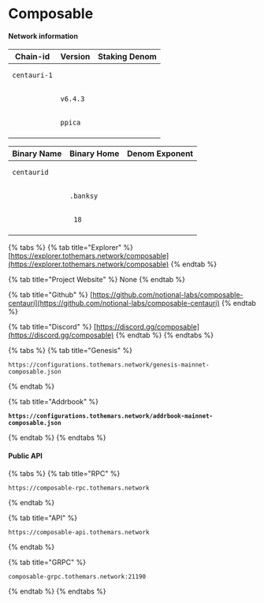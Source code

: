 # Composable

#### Network information

| Chain-id                            | Version                         | Staking Denom                   |
| ----------------------------------- | ------------------------------- | ------------------------------- |
| <pre><code>centauri-1
</code></pre> | <pre><code>v6.4.3
</code></pre> | <pre><code>ppica 
</code></pre> |

| Binary Name                        | Binary Home                      | Denom Exponent                |
| ---------------------------------- | -------------------------------- | ----------------------------- |
| <pre><code>centaurid
</code></pre> | <pre><code>.banksy
</code></pre> | <pre><code> 18 
</code></pre> |

{% tabs %}
{% tab title="Explorer" %}
[https://explorer.tothemars.network/composable](https://explorer.tothemars.network/composable)
{% endtab %}

{% tab title="Project Website" %}
None
{% endtab %}

{% tab title="Github" %}
[https://github.com/notional-labs/composable-centauri](https://github.com/notional-labs/composable-centauri)
{% endtab %}

{% tab title="Discord" %}
[https://discord.gg/composable](https://discord.gg/composable)
{% endtab %}
{% endtabs %}

{% tabs %}
{% tab title="Genesis" %}
```
https://configurations.tothemars.network/genesis-mainnet-composable.json
```
{% endtab %}

{% tab title="Addrbook" %}
<pre><code><strong>https://configurations.tothemars.network/addrbook-mainnet-composable.json
</strong></code></pre>
{% endtab %}
{% endtabs %}

#### Public API

{% tabs %}
{% tab title="RPC" %}
```
https://composable-rpc.tothemars.network
```
{% endtab %}

{% tab title="API" %}
```
https://composable-api.tothemars.network
```
{% endtab %}

{% tab title="GRPC" %}
```
composable-grpc.tothemars.network:21190
```
{% endtab %}
{% endtabs %}
